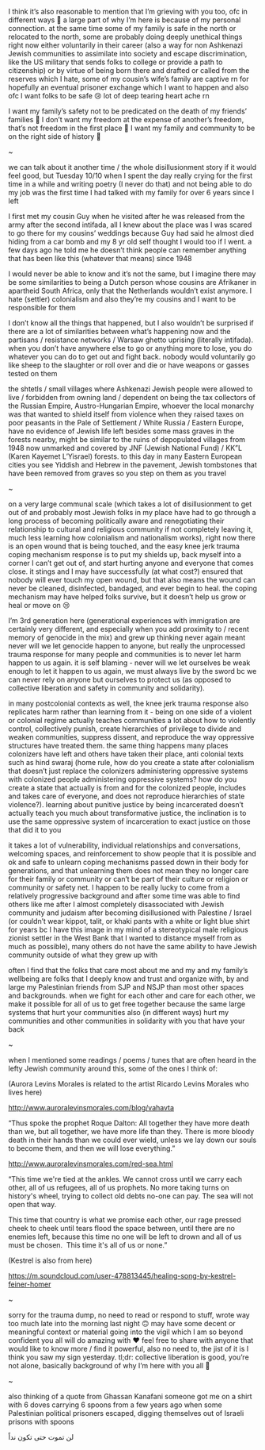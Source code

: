 I think it’s also reasonable to mention that I’m grieving with you too, ofc in different ways 🥺 a large part of why I’m here is because of my personal connection. at the same time some of my family is safe in the north or relocated to the north, some are probably doing deeply unethical things right now either voluntarily in their career (also a way for non Ashkenazi Jewish communities to assimilate into society and escape discrimination, like the US military that sends folks to college or provide a path to citizenship) or by virtue of being born there and drafted or called from the reserves which I hate, some of my cousin’s wife’s family are captive rn for hopefully an eventual prisoner exchange which I want to happen and also ofc I want folks to be safe 😢 lot of deep tearing heart ache rn

I want my family’s safety not to be predicated on the death of my friends’ families 🥺 I don’t want my freedom at the expense of another’s freedom, that’s not freedom in the first place 🥺 I want my family and community to be on the right side of history 🥺

~

we can talk about it another time / the whole disillusionment story if it would feel good, but Tuesday 10/10 when I spent the day really crying for the first time in a while and writing poetry (I never do that) and not being able to do my job was the first time I had talked with my family for over 6 years since I left

I first met my cousin Guy when he visited after he was released from the army after the second intifada, all I knew about the place was I was scared to go there for my cousins’ weddings because Guy had said he almost died hiding from a car bomb and my 8 yr old self thought I would too if I went. a few days ago he told me he doesn’t think people can remember anything that has been like this (whatever that means) since 1948

I would never be able to know and it’s not the same, but I imagine there may be some similarities to being a Dutch person whose cousins are Afrikaner in apartheid South Africa, only that the Netherlands wouldn’t exist anymore. I hate (settler) colonialism and also they’re my cousins and I want to be responsible for them

I don’t know all the things that happened, but I also wouldn’t be surprised if there are a lot of similarities between what’s happening now and the partisans / resistance networks / Warsaw ghetto uprising (literally intifada). when you don’t have anywhere else to go or anything more to lose, you do whatever you can do to get out and fight back. nobody would voluntarily go like sheep to the slaughter or roll over and die or have weapons or gasses tested on them

the shtetls / small villages where Ashkenazi Jewish people were allowed to live / forbidden from owning land / dependent on being the tax collectors of the Russian Empire, Austro-Hungarian Empire, whoever the local monarchy was that wanted to shield itself from violence when they raised taxes on poor peasants in the Pale of Settlement / White Russia / Eastern Europe, have no evidence of Jewish life left besides some mass graves in the forests nearby, might be similar to the ruins of depopulated villages from 1948 now unmarked and covered by JNF (Jewish National Fund) / KK”L (Karen Kayemet L’Yisrael) forests. to this day in many Eastern European cities you see Yiddish and Hebrew in the pavement, Jewish tombstones that have been removed from graves so you step on them as you travel

~

on a very large communal scale (which takes a lot of disillusionment to get out of and probably most Jewish folks in my place have had to go through a long process of becoming politically aware and renegotiating their relationship to cultural and religious community if not completely leaving it, much less learning how colonialism and nationalism works), right now there is an open wound that is being touched, and the easy knee jerk trauma coping mechanism response is to put my shields up, back myself into a corner I can’t get out of, and start hurting anyone and everyone that comes close. it stings and I may have successfully (at what cost?) ensured that nobody will ever touch my open wound, but that also means the wound can never be cleaned, disinfected, bandaged, and ever begin to heal. the coping mechanism may have helped folks survive, but it doesn’t help us grow or heal or move on 😢

I’m 3rd generation here (generational experiences with immigration are certainly very different, and especially when you add proximity to / recent memory of genocide in the mix) and grew up thinking never again meant never will we let genocide happen to anyone, but really the unprocessed trauma response for many people and communities is to never let harm happen to us again. it is self blaming - never will we let ourselves be weak enough to let it happen to us again, we must always live by the sword bc we can never rely on anyone but ourselves to protect us (as opposed to collective liberation and safety in community and solidarity).

in many postcolonial contexts as well, the knee jerk trauma response also replicates harm rather than learning from it - being on one side of a violent or colonial regime actually teaches communities a lot about how to violently control, collectively punish, create hierarchies of privilege to divide and weaken communities, suppress dissent, and reproduce the way oppressive structures have treated them. the same thing happens many places colonizers have left and others have taken their place, anti colonial texts such as hind swaraj (home rule, how do you create a state after colonialism that doesn’t just replace the colonizers administering oppressive systems with colonized people administering oppressive systems? how do you create a state that actually is from and for the colonized people, includes and takes care of everyone, and does not reproduce hierarchies of state violence?). learning about punitive justice by being incarcerated doesn’t actually teach you much about transformative justice, the inclination is to use the same oppressive system of incarceration to exact justice on those that did it to you

it takes a lot of vulnerability, individual relationships and conversations, welcoming spaces, and reinforcement to show people that it is possible and ok and safe to unlearn coping mechanisms passed down in their body for generations, and that unlearning them does not mean they no longer care for their family or community or can’t be part of their culture or religion or community or safety net. I happen to be really lucky to come from a relatively progressive background and after some time was able to find others like me after I almost completely disassociated with Jewish community and judaism after becoming disillusioned with Palestine / Israel (or couldn’t wear kippot, talit, or khaki pants with a white or light blue shirt for years bc I have this image in my mind of a stereotypical male religious zionist settler in the West Bank that I wanted to distance myself from as much as possible), many others do not have the same ability to have Jewish community outside of what they grew up with

often I find that the folks that care most about me and my and my family’s wellbeing are folks that I deeply know and trust and organize with, by and large my Palestinian friends from SJP and NSJP than most other spaces and backgrounds. when we fight for each other and care for each other, we make it possible for all of us to get free together because the same large systems that hurt your communities also (in different ways) hurt my communities and other communities in solidarity with you that have your back

~

when I mentioned some readings / poems / tunes that are often heard in the lefty Jewish community around this, some of the ones I think of:

(Aurora Levins Morales is related to the artist Ricardo Levins Morales who lives here)

http://www.auroralevinsmorales.com/blog/vahavta

“Thus spoke the prophet Roque Dalton:
All together they have more death than we,
but all together, we have more life than they. 
There is more bloody death in their hands
than we could ever wield, unless
we lay down our souls to become them,
and then we will lose everything.”

http://www.auroralevinsmorales.com/red-sea.html

“This time we're tied at the ankles. 
We cannot cross until we carry each other,
all of us refugees, all of us prophets.
No more taking turns on history's wheel,
trying to collect old debts no-one can pay.
The sea will not open that way.  

This time that country
is what we promise each other,
our rage pressed cheek to cheek 
until tears flood the space between,
until there are no enemies left,
because this time no one will be left to drown
and all of us must be chosen.  
This time it's all of us or none.”

(Kestrel is also from here)

https://m.soundcloud.com/user-478813445/healing-song-by-kestrel-feiner-homer

~

sorry for the trauma dump, no need to read or respond to stuff, wrote way too much late into the morning last night 🙃 may have some decent or meaningful context or material going into the vigil which I am so beyond confident you all will do amazing with ❤️ feel free to share with anyone that would like to know more / find it powerful, also no need to, the jist of it is I think you saw my sign yesterday. tl;dr: collective liberation is good, you’re not alone, basically background of why I’m here with you all 💞

~

also thinking of a quote from Ghassan Kanafani someone got me on a shirt with 6 doves carrying 6 spoons from a few years ago when some Palestinian political prisoners escaped, digging themselves out of Israeli prisons with spoons

لن تموت حتى تكون نداً
